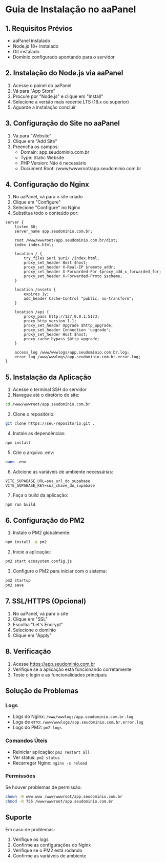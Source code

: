 # Guia de Instalação no aaPanel

## 1. Requisitos Prévios
- aaPanel instalado
- Node.js 18+ instalado
- Git instalado
- Domínio configurado apontando para o servidor

## 2. Instalação do Node.js via aaPanel
1. Acesse o painel do aaPanel
2. Vá para "App Store"
3. Procure por "Node.js" e clique em "Install"
4. Selecione a versão mais recente LTS (18.x ou superior)
5. Aguarde a instalação concluir

## 3. Configuração do Site no aaPanel
1. Vá para "Website"
2. Clique em "Add Site"
3. Preencha os campos:
   - Domain: app.seudominio.com.br
   - Type: Static Website
   - PHP Version: Não é necessário
   - Document Root: /www/wwwroot/app.seudominio.com.br

## 4. Configuração do Nginx
1. No aaPanel, vá para o site criado
2. Clique em "Configure"
3. Selecione "Configure" no Nginx
4. Substitua todo o conteúdo por:

```nginx
server {
    listen 80;
    server_name app.seudominio.com.br;

    root /www/wwwroot/app.seudominio.com.br/dist;
    index index.html;

    location / {
        try_files $uri $uri/ /index.html;
        proxy_set_header Host $host;
        proxy_set_header X-Real-IP $remote_addr;
        proxy_set_header X-Forwarded-For $proxy_add_x_forwarded_for;
        proxy_set_header X-Forwarded-Proto $scheme;
    }

    location /assets {
        expires 1y;
        add_header Cache-Control "public, no-transform";
    }

    location /api {
        proxy_pass http://127.0.0.1:5173;
        proxy_http_version 1.1;
        proxy_set_header Upgrade $http_upgrade;
        proxy_set_header Connection 'upgrade';
        proxy_set_header Host $host;
        proxy_cache_bypass $http_upgrade;
    }

    access_log /www/wwwlogs/app.seudominio.com.br.log;
    error_log /www/wwwlogs/app.seudominio.com.br.error.log;
}
```

## 5. Instalação da Aplicação
1. Acesse o terminal SSH do servidor
2. Navegue até o diretório do site:
```bash
cd /www/wwwroot/app.seudominio.com.br
```

3. Clone o repositório:
```bash
git clone https://seu-repositorio.git .
```

4. Instale as dependências:
```bash
npm install
```

5. Crie o arquivo .env:
```bash
nano .env
```

6. Adicione as variáveis de ambiente necessárias:
```
VITE_SUPABASE_URL=sua_url_do_supabase
VITE_SUPABASE_KEY=sua_chave_do_supabase
```

7. Faça o build da aplicação:
```bash
npm run build
```

## 6. Configuração do PM2
1. Instale o PM2 globalmente:
```bash
npm install -g pm2
```

2. Inicie a aplicação:
```bash
pm2 start ecosystem.config.js
```

3. Configure o PM2 para iniciar com o sistema:
```bash
pm2 startup
pm2 save
```

## 7. SSL/HTTPS (Opcional)
1. No aaPanel, vá para o site
2. Clique em "SSL"
3. Escolha "Let's Encrypt"
4. Selecione o domínio
5. Clique em "Apply"

## 8. Verificação
1. Acesse https://app.seudominio.com.br
2. Verifique se a aplicação está funcionando corretamente
3. Teste o login e as funcionalidades principais

## Solução de Problemas

### Logs
- Logs do Nginx: `/www/wwwlogs/app.seudominio.com.br.log`
- Logs de erro: `/www/wwwlogs/app.seudominio.com.br.error.log`
- Logs do PM2: `pm2 logs`

### Comandos Úteis
- Reiniciar aplicação: `pm2 restart all`
- Ver status: `pm2 status`
- Recarregar Nginx: `nginx -s reload`

### Permissões
Se houver problemas de permissão:
```bash
chown -R www:www /www/wwwroot/app.seudominio.com.br
chmod -R 755 /www/wwwroot/app.seudominio.com.br
```

## Suporte
Em caso de problemas:
1. Verifique os logs
2. Confirme as configurações do Nginx
3. Verifique se o PM2 está rodando
4. Confirme as variáveis de ambiente